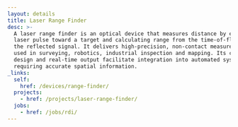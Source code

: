 ```yaml
---
layout: details
title: Laser Range Finder
desc: >-
  A laser range finder is an optical device that measures distance by emitting a
  laser pulse toward a target and calculating range from the time-of-flight of
  the reflected signal. It delivers high-precision, non-contact measurement data
  used in surveying, robotics, industrial inspection and mapping. Its compact
  design and real-time output facilitate integration into automated systems
  requiring accurate spatial information.
_links:
  self:
    href: /devices/range-finder/
  projects:
    - href: /projects/laser-range-finder/
  jobs:
    - href: /jobs/rdi/
---
```

